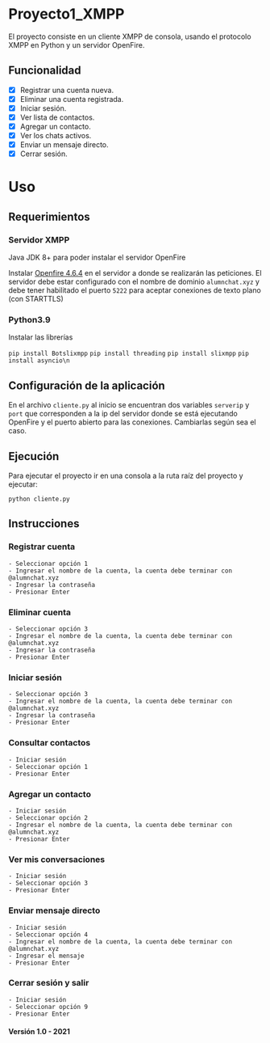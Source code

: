 # Proyecto1_XMPP

El proyecto consiste en un cliente XMPP de consola, usando el protocolo XMPP en Python y un servidor OpenFire.


## Funcionalidad
- [x] Registrar una cuenta nueva.
- [x] Eliminar una cuenta registrada.
- [x] Iniciar sesión.
- [x] Ver lista de contactos.
- [x] Agregar un contacto.
- [x] Ver los chats activos.
- [x] Enviar un mensaje directo.
- [x] Cerrar sesión.

# Uso
## Requerimientos
### Servidor XMPP

Java JDK 8+ para poder instalar el servidor OpenFire

Instalar [Openfire 4.6.4](https://www.igniterealtime.org/projects/openfire/) en el servidor a donde se realizarán las peticiones.
El servidor debe estar configurado con el nombre de dominio `alumnchat.xyz` y debe tener habilitado el puerto `5222` para aceptar conexiones de texto plano (con STARTTLS)

### Python3.9

Instalar las librerías 

``
pip install Botslixmpp
``
``
pip install threading
``
``
pip install slixmpp
``
``
pip install asyncio\n
``

## Configuración de la aplicación

En el archivo `cliente.py` al inicio se encuentran dos variables `serverip` y `port` que corresponden a la ip del servidor donde se está ejecutando OpenFire y el puerto abierto para las conexiones. Cambiarlas según sea el caso.

## Ejecución

Para ejecutar el proyecto ir en una consola a la ruta raíz del proyecto y ejecutar:

``
python cliente.py
``

## Instrucciones
### Registrar cuenta
    - Seleccionar opción 1
    - Ingresar el nombre de la cuenta, la cuenta debe terminar con @alumnchat.xyz
    - Ingresar la contraseña
    - Presionar Enter
    
### Eliminar cuenta
    - Seleccionar opción 3
    - Ingresar el nombre de la cuenta, la cuenta debe terminar con @alumnchat.xyz
    - Ingresar la contraseña
    - Presionar Enter
    
### Iniciar sesión
    - Seleccionar opción 3
    - Ingresar el nombre de la cuenta, la cuenta debe terminar con @alumnchat.xyz
    - Ingresar la contraseña
    - Presionar Enter
    
### Consultar contactos
    - Iniciar sesión
    - Seleccionar opción 1
    - Presionar Enter
    
### Agregar un contacto
    - Iniciar sesión
    - Seleccionar opción 2
    - Ingresar el nombre de la cuenta, la cuenta debe terminar con @alumnchat.xyz
    - Presionar Enter
    
### Ver mis conversaciones
    - Iniciar sesión
    - Seleccionar opción 3
    - Presionar Enter
    
### Enviar mensaje directo
    - Iniciar sesión
    - Seleccionar opción 4
    - Ingresar el nombre de la cuenta, la cuenta debe terminar con @alumnchat.xyz
    - Ingresar el mensaje
    - Presionar Enter

### Cerrar sesión y salir
    - Iniciar sesión
    - Seleccionar opción 9
    - Presionar Enter
    
#### Versión  1.0 - 2021

